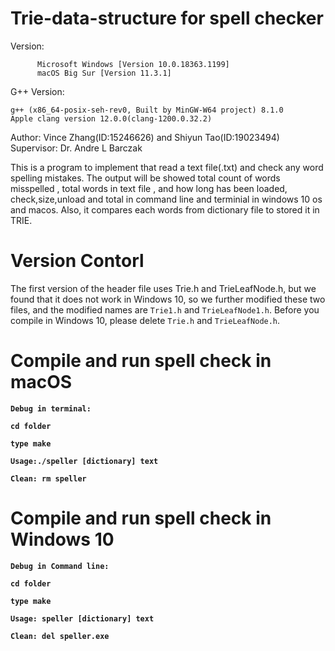 # Trie-data-structure for spell checker
Version: 
```
      Microsoft Windows [Version 10.0.18363.1199]
      macOS Big Sur [Version 11.3.1] 
```
         

G++ Version: 
```
g++ (x86_64-posix-seh-rev0, Built by MinGW-W64 project) 8.1.0
Apple clang version 12.0.0(clang-1200.0.32.2) 
```

Author: Vince Zhang(ID:15246626) and Shiyun Tao(ID:19023494)
Supervisor: Dr. Andre L Barczak

This is a program to implement that read a text file(.txt) and check any word spelling mistakes. The output will be showed total count of words misspelled , total words in text file , and how long has been loaded, check,size,unload and total in command line and terminial in windows 10 os and macos. Also, it compares each words from dictionary file to stored it in TRIE.

# Version Contorl
The first version of the header file uses Trie.h and TrieLeafNode.h, but we found that it does not work in Windows 10, so we further modified these two files, and the modified names are `Trie1.h` and `TrieLeafNode1.h`. Before you compile in Windows 10, please delete `Trie.h` and `TrieLeafNode.h`.

# Compile and run spell check in macOS
<b> `Debug in terminal:`</b>

<b> `cd folder` </b>

<b> `type make` </b>

<b> `Usage:./speller [dictionary] text` </b>

<b> `Clean: rm speller`</b>


# Compile and run spell check in Windows 10
<b> `Debug in Command line:`</b>

<b> `cd folder` </b>

<b> `type make` </b>

<b> `Usage: speller [dictionary] text` </b>

<b> `Clean: del speller.exe` </b>

